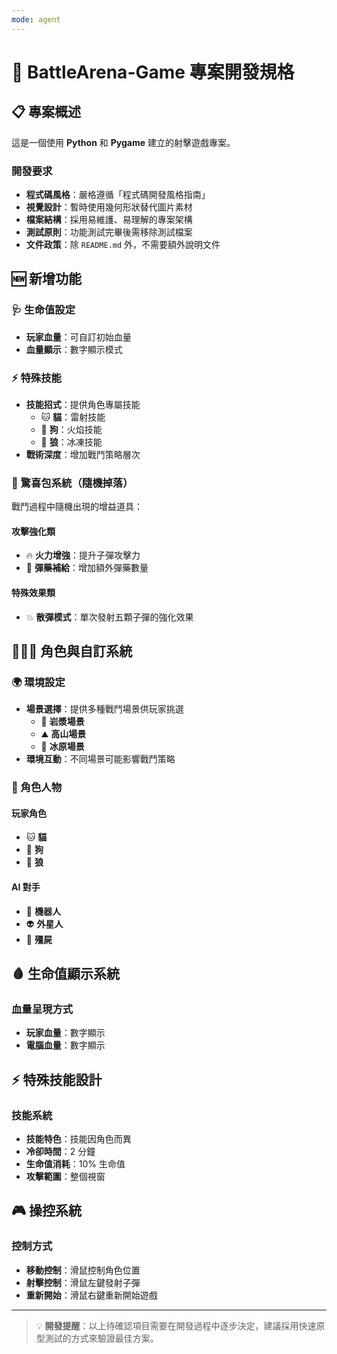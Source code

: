 ```yaml
---
mode: agent
---
```


# 🎯 BattleArena-Game 專案開發規格

## 📋 專案概述

這是一個使用 **Python** 和 **Pygame** 建立的射擊遊戲專案。

### 開發要求

- **程式碼風格**：嚴格遵循「程式碼開發風格指南」
- **視覺設計**：暫時使用幾何形狀替代圖片素材
- **檔案結構**：採用易維護、易理解的專案架構
- **測試原則**：功能測試完畢後需移除測試檔案
- **文件政策**：除 `README.md` 外，不需要額外說明文件

## 🆕 新增功能

### 🩺 生命值設定

- **玩家血量**：可自訂初始血量
- **血量顯示**：數字顯示模式

### ⚡ 特殊技能

- **技能招式**：提供角色專屬技能
  - 🐱 **貓**：雷射技能
  - 🐶 **狗**：火焰技能
  - 🐺 **狼**：冰凍技能
- **戰術深度**：增加戰鬥策略層次

### 🎁 驚喜包系統（隨機掉落）

戰鬥過程中隨機出現的增益道具：

#### 攻擊強化類

- 🔥 **火力增強**：提升子彈攻擊力
- 🎯 **彈藥補給**：增加額外彈藥數量

#### 特殊效果類

- 💥 **散彈模式**：單次發射五顆子彈的強化效果

## 🧑‍🤝‍🧑 角色與自訂系統

### 🌍 環境設定

- **場景選擇**：提供多種戰鬥場景供玩家挑選
  - 🌋 **岩漿場景**
  - ⛰️ **高山場景**
  - 🧊 **冰原場景**
- **環境互動**：不同場景可能影響戰鬥策略

### 👥 角色人物

#### 玩家角色

- 🐱 **貓**
- 🐶 **狗**
- 🐺 **狼**

#### AI 對手

- 🤖 **機器人**
- 👽 **外星人**
- 🧟 **殭屍**

## 🩸 生命值顯示系統

### 血量呈現方式

- **玩家血量**：數字顯示
- **電腦血量**：數字顯示

## ⚡ 特殊技能設計

### 技能系統

- **技能特色**：技能因角色而異
- **冷卻時間**：2 分鐘
- **生命值消耗**：10% 生命值
- **攻擊範圍**：整個視窗

## 🎮 操控系統

### 控制方式

- **移動控制**：滑鼠控制角色位置
- **射擊控制**：滑鼠左鍵發射子彈
- **重新開始**：滑鼠右鍵重新開始遊戲

---

> 💡 **開發提醒**：以上待確認項目需要在開發過程中逐步決定，建議採用快速原型測試的方式來驗證最佳方案。
